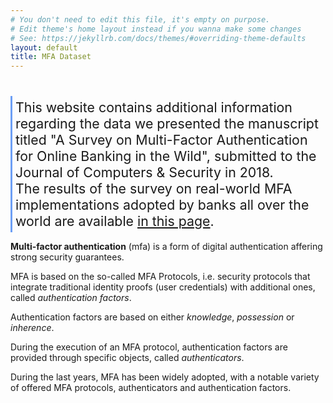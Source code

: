 ```yaml
---
# You don't need to edit this file, it's empty on purpose.
# Edit theme's home layout instead if you wanna make some changes
# See: https://jekyllrb.com/docs/themes/#overriding-theme-defaults
layout: default
title: MFA Dataset
---
```


<div style="font-size:16pt; margin-top: 40px; border-left: 3px solid #6d9ff5;padding: 5px;">
This website contains additional information regarding the data we presented the manuscript titled 
"A Survey on Multi-Factor Authentication for Online Banking in the Wild", submitted to the Journal of Computers & Security in 2018. 
<br/>
The results of the survey on real-world MFA implementations adopted by banks all over the world are available <a href="survey/survey-table">in this page</a>.
</div>

**Multi-factor authentication** (mfa) is a form of digital authentication affering strong security guarantees.

MFA is based on the so-called MFA Protocols, i.e. security protocols that integrate traditional identity proofs (user credentials) with additional ones, called *authentication factors*.

Authentication factors are based on either *knowledge*, *possession* or *inherence*. 

During the execution of an MFA protocol, authentication factors are provided through specific
objects, called *authenticators*.

During the last years, MFA has been widely adopted, with a notable variety of offered MFA protocols, authenticators and authentication factors.

